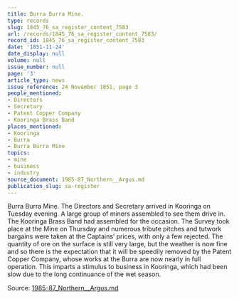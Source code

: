 ```yaml
---
title: Burra Burra Mine.
type: records
slug: 1845_76_sa_register_content_7583
url: /records/1845_76_sa_register_content_7583/
record_id: 1845_76_sa_register_content_7583
date: '1851-11-24'
date_display: null
volume: null
issue_number: null
page: '3'
article_type: news
issue_reference: 24 November 1851, page 3
people_mentioned:
- Directors
- Secretary
- Patent Copper Company
- Kooringa Brass Band
places_mentioned:
- Kooringa
- Burra
- Burra Burra Mine
topics:
- mine
- business
- industry
source_document: 1985-87_Northern__Argus.md
publication_slug: sa-register
---
```


Burra Burra Mine.  The Directors and Secretary arrived in Kooringa on Tuesday evening.  A large group of miners assembled to see them drive in.  The Kooringa Brass Band had assembled for the occasion.  The Survey took place at the Mine on Thursday and numerous tribute pitches and tutwork bargains were taken at the Captains’ prices, with only a few rejected.  The quantity of ore on the surface is still very large, but the weather is now fine and so there is the expectation that it will be speedily removed by the Patent Copper Company, whose works at the Burra are now nearly in full operation.  This imparts a stimulus to business in Kooringa, which had been slow due to the long continuance of the wet season.

Source: [1985-87_Northern__Argus.md](/downloads/markdown/1985-87_Northern__Argus.md)
